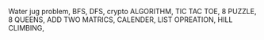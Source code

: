 Water jug problem,
BFS,
DFS,
crypto ALGORITHM,
TIC TAC TOE,
8 PUZZLE,
8 QUEENS,
ADD TWO MATRICS,
CALENDER,
LIST OPREATION,
HILL CLIMBING,
